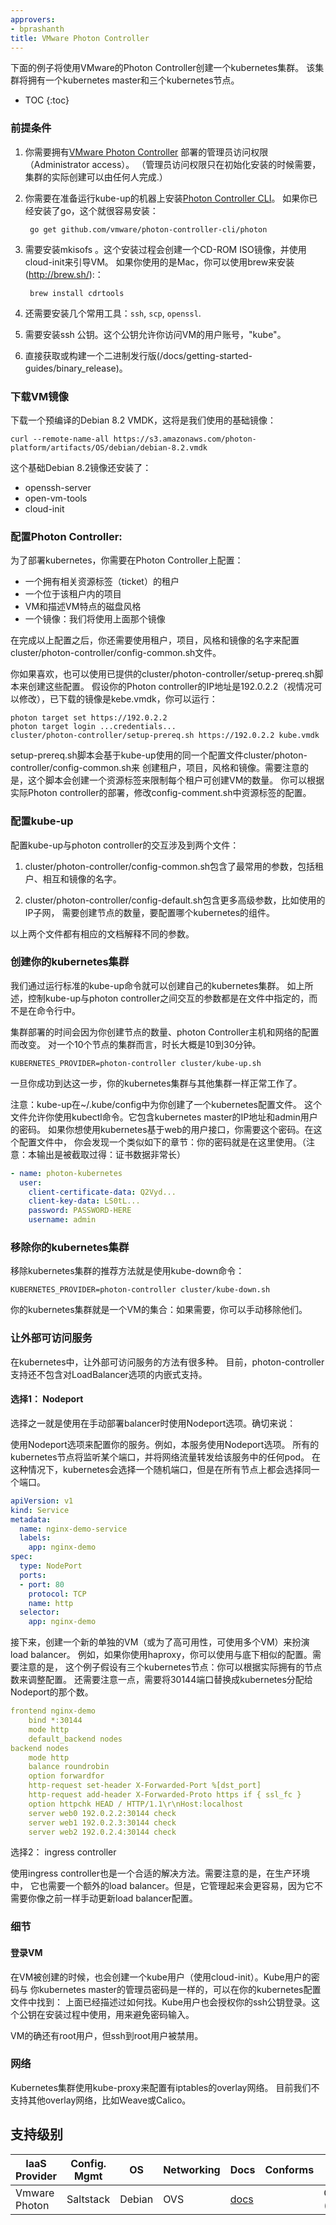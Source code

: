 ```yaml
---
approvers:
- bprashanth
title: VMware Photon Controller
---
```



下面的例子将使用VMware的Photon Controller创建一个kubernetes集群。
该集群将拥有一个kubernetes master和三个kubernetes节点。

* TOC
{:toc}



### 前提条件

1. 你需要拥有[VMware Photon Controller](http://vmware.github.io/photon-controller/) 部署的管理员访问权限（Administrator access）。
（管理员访问权限只在初始化安装的时候需要，集群的实际创建可以由任何人完成.）

2. 你需要在准备运行kube-up的机器上安装[Photon Controller CLI](https://github.com/vmware/photon-controller-cli)。
如果你已经安装了go，这个就很容易安装：

		go get github.com/vmware/photon-controller-cli/photon

3. 需要安装mkisofs 。这个安装过程会创建一个CD-ROM ISO镜像，并使用cloud-init来引导VM。
如果你使用的是Mac，你可以使用brew来安装(http://brew.sh/):：

		brew install cdrtools

4. 还需要安装几个常用工具：`ssh`, `scp`, `openssl`.

5. 需要安装ssh 公钥。这个公钥允许你访问VM的用户账号，"kube"。

6. 直接获取或构建一个二进制发行版(/docs/getting-started-guides/binary_release)。


### 下载VM镜像

下载一个预编译的Debian 8.2 VMDK，这将是我们使用的基础镜像：

```shell
curl --remote-name-all https://s3.amazonaws.com/photon-platform/artifacts/OS/debian/debian-8.2.vmdk
```


这个基础Debian 8.2镜像还安装了：

* openssh-server
* open-vm-tools
* cloud-init


### 配置Photon Controller:


为了部署kubernetes，你需要在Photon Controller上配置：
* 一个拥有相关资源标签（ticket）的租户
* 一个位于该租户内的项目
* VM和描述VM特点的磁盘风格
* 一个镜像：我们将使用上面那个镜像

在完成以上配置之后，你还需要使用租户，项目，风格和镜像的名字来配置cluster/photon-controller/config-common.sh文件。

你如果喜欢，也可以使用已提供的cluster/photon-controller/setup-prereq.sh脚本来创建这些配置。
假设你的Photon controller的IP地址是192.0.2.2（视情况可以修改），已下载的镜像是kebe.vmdk，你可以运行：

```shell
photon target set https://192.0.2.2
photon target login ...credentials...
cluster/photon-controller/setup-prereq.sh https://192.0.2.2 kube.vmdk
```

setup-prereq.sh脚本会基于kube-up使用的同一个配置文件cluster/photon-controller/config-common.sh来
创建租户，项目，风格和镜像。需要注意的是，这个脚本会创建一个资源标签来限制每个租户可创建VM的数量。
你可以根据实际Photon controller的部署，修改config-comment.sh中资源标签的配置。



### 配置kube-up

配置kube-up与photon controller的交互涉及到两个文件：

1.	cluster/photon-controller/config-common.sh包含了最常用的参数，包括租户、相互和镜像的名字。

2.	cluster/photon-controller/config-default.sh包含更多高级参数，比如使用的IP子网，
需要创建节点的数量，要配置哪个kubernetes的组件。

以上两个文件都有相应的文档解释不同的参数。



### 创建你的kubernetes集群

我们通过运行标准的kube-up命令就可以创建自己的kubernetes集群。
如上所述，控制kube-up与photon controller之间交互的参数都是在文件中指定的，而不是在命令行中。

集群部署的时间会因为你创建节点的数量、photon Controller主机和网络的配置而改变。
对一个10个节点的集群而言，时长大概是10到30分钟。

```shell
KUBERNETES_PROVIDER=photon-controller cluster/kube-up.sh
```

一旦你成功到达这一步，你的kubernetes集群与其他集群一样正常工作了。

注意：kube-up在~/.kube/config中为你创建了一个kubernetes配置文件。
这个文件允许你使用kubectl命令。它包含kubernetes master的IP地址和admin用户的密码。
如果你想使用kubernetes基于web的用户接口，你需要这个密码。在这个配置文件中，
你会发现一个类似如下的章节：你的密码就是在这里使用。（注意：本输出是被截取过得：证书数据非常长）

```yaml
- name: photon-kubernetes
  user:
    client-certificate-data: Q2Vyd...
    client-key-data: LS0tL...
    password: PASSWORD-HERE
    username: admin
```


### 移除你的kubernetes集群

移除kubernetes集群的推荐方法就是使用kube-down命令：

```shell
KUBERNETES_PROVIDER=photon-controller cluster/kube-down.sh
```

你的kubernetes集群就是一个VM的集合：如果需要，你可以手动移除他们。



### 让外部可访问服务

在kubernetes中，让外部可访问服务的方法有很多种。
目前，photon-controller支持还不包含对LoadBalancer选项的内嵌式支持。


#### 选择1：  Nodeport

选择之一就是使用在手动部署balancer时使用Nodeport选项。确切来说：

使用Nodeport选项来配置你的服务。例如，本服务使用Nodeport选项。
所有的kubernetes节点将监听某个端口，并将网络流量转发给该服务中的任何pod。
在这种情况下，kubernetes会选择一个随机端口，但是在所有节点上都会选择同一个端口。

```yaml
apiVersion: v1
kind: Service
metadata:
  name: nginx-demo-service
  labels:
    app: nginx-demo
spec:
  type: NodePort
  ports:
  - port: 80
    protocol: TCP
    name: http
  selector:
    app: nginx-demo
```


接下来，创建一个新的单独的VM（或为了高可用性，可使用多个VM）来扮演load balancer。
例如，如果你使用haproxy，你可以使用与底下相似的配置。需要注意的是，
这个例子假设有三个kubernetes节点：你可以根据实际拥有的节点数来调整配置。
还需要注意一点，需要将30144端口替换成kubernetes分配给Nodeport的那个数。

```yaml
frontend nginx-demo
    bind *:30144
    mode http
    default_backend nodes
backend nodes
    mode http
    balance roundrobin
    option forwardfor
    http-request set-header X-Forwarded-Port %[dst_port]
    http-request add-header X-Forwarded-Proto https if { ssl_fc }
    option httpchk HEAD / HTTP/1.1\r\nHost:localhost
    server web0 192.0.2.2:30144 check
    server web1 192.0.2.3:30144 check
    server web2 192.0.2.4:30144 check
```


选择2： ingress controller

使用ingress controller也是一个合适的解决方法。需要注意的是，在生产环境中，
它也需要一个额外的load balancer。但是，它管理起来会更容易，因为它不需要你像之前一样手动更新load balancer配置。



### 细节

#### 登录VM

在VM被创建的时候，也会创建一个kube用户（使用cloud-init）。Kube用户的密码与
你kubernetes master的管理员密码是一样的，可以在你的kubernetes配置文件中找到：
上面已经描述过如何找。Kube用户也会授权你的ssh公钥登录。这个公钥在安装过程中使用，用来避免密码输入。

VM的确还有root用户，但ssh到root用户被禁用。


### 网络

Kubernetes集群使用kube-proxy来配置有iptables的overlay网络。
目前我们不支持其他overlay网络，比如Weave或Calico。


## 支持级别


IaaS Provider        | Config. Mgmt | OS     | Networking  | Docs                                              | Conforms | Support Level
-------------------- | ------------ | ------ | ----------  | ---------------------------------------------     | ---------| ----------------------------
Vmware Photon        | Saltstack    | Debian | OVS         | [docs](/docs/getting-started-guides/photon-controller)                      |          | Community ([@alainroy](https://github.com/alainroy))